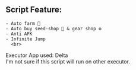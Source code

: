 Script Feature:
---
```
- Auto farm 🍎    
- Auto buy seed-shop 🌱 & gear shop ⚙️    
- Anti AFK   
- Infinite Jump
  <br>
```  
Executor App used: Delta
<br>
I'm not sure if this script will run on other executor.
